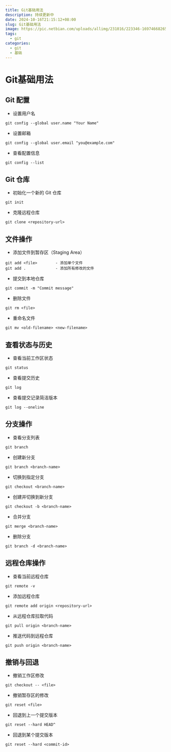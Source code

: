 ```yaml
---
title: Git基础用法
description: 持续更新中
date: 2024-10-16T21:15:12+08:00
slug: Git基础用法
image: https://pic.netbian.com/uploads/allimg/231016/223346-16974668265cf4.jpg
tags: 
  - git
categories:
  - git
  - 基础
---
```

# Git基础用法
## Git 配置

- 设置用户名
```
git config --global user.name "Your Name"
```

- 设置邮箱
```
git config --global user.email "you@example.com"
```
-  查看配置信息
```
git config --list
```
## Git 仓库

- 初始化一个新的 Git 仓库
```
git init
```
- 克隆远程仓库
```
git clone <repository-url>
```
## 文件操作
   

- 添加文件到暂存区（Staging Area）
```
git add <file>        - 添加单个文件
git add .             - 添加所有修改的文件
```
- 提交到本地仓库
```
git commit -m "Commit message"
```
- 删除文件
```
git rm <file>
```
- 重命名文件
```
git mv <old-filename> <new-filename>
```
## 查看状态与历史
- 查看当前工作区状态
```
git status
```
- 查看提交历史
```
git log
```
- 查看提交记录简洁版本
```
git log --oneline
```
## 分支操作


- 查看分支列表
```
git branch
```
- 创建新分支
```
git branch <branch-name>
```
- 切换到指定分支
```
git checkout <branch-name>
```
- 创建并切换到新分支
```
git checkout -b <branch-name>
```
- 合并分支
```
git merge <branch-name>
```
- 删除分支
```
git branch -d <branch-name>
```
## 远程仓库操作


- 查看当前远程仓库
```
git remote -v
```
- 添加远程仓库
```
git remote add origin <repository-url>
```
- 从远程仓库拉取代码
```
git pull origin <branch-name>
```
- 推送代码到远程仓库
```
git push origin <branch-name>
```
## 撤销与回退


- 撤销工作区修改
```
git checkout -- <file>
```
- 撤销暂存区的修改
```
git reset <file>
```
- 回退到上一个提交版本
```
git reset --hard HEAD^
```
- 回退到某个提交版本
```
git reset --hard <commit-id>
```